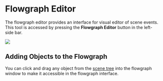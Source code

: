# Flowgraph Editor

The flowgraph editor provides an interface for visual editor of scene events. This tool is accessed by pressing the **Flowgraph Editor** button in the left-side bar.

![](https://github.com/UltraEngine/Documentation/blob/master/Images/flowgraph.png?raw=true)

## Adding Objects to the Flowgraph

You can click and drag any object from the [scene tree](mapbrowser.md) into the flowgraph window to make it accessible in the flowgraph interface.
